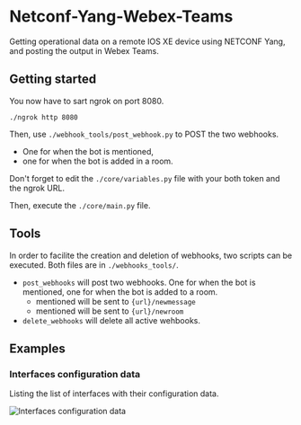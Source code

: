 # Netconf-Yang-Webex-Teams
Getting operational data on a remote IOS XE device using NETCONF Yang, and posting the output in Webex Teams.

## Getting started
You now have to sart ngrok on port 8080. 

```./ngrok http 8080```

Then, use `./webhook_tools/post_webhook.py` to POST the two webhooks.
* One for when the bot is mentioned,
* one for when the bot is added in a room.

Don't forget to edit the `./core/variables.py` file with your both token and the ngrok URL.

Then, execute the `./core/main.py` file.

## Tools
In order to facilite the creation and deletion of webhooks, two scripts can be executed. Both files are in `./webhooks_tools/`.
* `post_webhooks` will post two webhooks. One for when the bot is mentioned, one for when the bot is added to a room.
    * mentioned will be sent to `{url}/newmessage`
    * mentioned will be sent to `{url}/newroom`
* `delete_webhooks` will delete all active wehbooks.

## Examples

### Interfaces configuration data

Listing the list of interfaces with their configuration data.

![Interfaces configuration data](https://i.imgur.com/b8w4tCS.png)